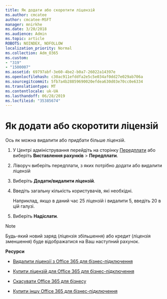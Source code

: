 ```yaml
---
title: Як додати або скоротити ліцензій
ms.author: cmcatee
author: cmcatee-MSFT
manager: mnirkhe
ms.date: 3/20/2018
ms.audience: Admin
ms.topic: article
ROBOTS: NOINDEX, NOFOLLOW
localization_priority: Normal
ms.collection: Adm_O365
ms.custom:
- "319"
- "1500007"
ms.assetid: 69797abf-3e60-4be2-b0a7-26022a14397e
ms.openlocfilehash: c30ac911efddfa2e5c5e034af0dd27e029ab706a
ms.sourcegitcommit: 5fb7a4b28859690020efdea630d03e70cc0e6334
ms.translationtype: MT
ms.contentlocale: uk-UA
ms.lasthandoff: 06/28/2019
ms.locfileid: "35385674"
---
```

# <a name="how-to-add-or-reduce-licenses"></a>Як додати або скоротити ліцензій

Ось як можна видалити або придбати більше ліцензій.
  
1. У Центрі адміністрування перейдіть на сторінку [Передплати](https://go.microsoft.com/fwlink/p/?linkid=842054) або виберіть **Виставлення рахунків** \> **Передплати**.

2. Ліворуч виберіть передплати, з яких потрібно додати або видалити ліцензій

3. Виберіть **Додати/видалити ліцензій**.

4. Введіть загальну кількість користувачів, які необхідні.

    Наприклад, якщо в даний час 25 ліцензій і видалити 5, введіть 20 в цій галузі.

5. Виберіть **Надіслати**.

> [!NOTE]
> Будь-який новий заряд (ліцензія збільшення) або кредит (ліцензія зменшення) буде відображатися на Ваш наступний рахунок.
  
 **Ресурси**
  
- [Видалити ліцензії з Office 365 для бізнес-підключення](https://support.office.com/article/9c64d127-e2dd-4ecc-81f5-2f87e5a74803)

- [Купити ліцензій для Office 365 для бізнес-підключення](https://support.office.com/article/36081d8d-b3fa-4948-8c34-e217bba825e1)

- [Скасувати Office 365 для бізнесу](https://support.office.com/article/b1bc0bef-4608-4601-813a-cdd9f746709a)

- [Купити іншу Office 365 для бізнес-підключення](https://support.office.com/article/fab3b86c-3359-4042-8692-5d4dc7550b7c)
